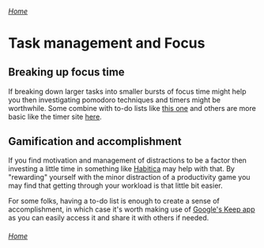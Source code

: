 ###### [Home](https://github.com/GleebleNeeble/BeingMeWithIT/blob/gh-pages/index.md)


# Task management and Focus

## Breaking up focus time

If breaking down larger tasks into smaller bursts of focus time might help you then investigating pomodoro techniques and timers might be worthwhile. Some combine with to-do lists like [this one](https://pomotodo.com/) and others are more basic like the timer site [here](https://pomofocus.io/).

## Gamification and accomplishment

If you find motivation and management of distractions to be a factor then investing a little time in something like [Habitica](https://habitica.com/static/home) may help with that. By "rewarding" yourself with the minor distraction of a productivity game you may find that getting through your workload is that little bit easier.

For some folks, having a to-do list is enough to create a sense of accomplishment, in which case it's worth making use of [Google's Keep app](https://keep.google.com/) as you can easily access it and share it with others if needed.

###### [Home](https://github.com/GleebleNeeble/BeingMeWithIT/blob/gh-pages/index.md)
